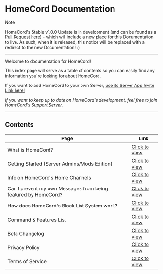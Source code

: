 # HomeCord Documentation

> [!NOTE]
> HomeCord's Stable v1.0.0 Update is in development (and can be found as a [Pull Request here](https://github.com/HomeCord/homecord/pull/4)) - which will include a new place for this Documentation to live. As such, when it is released, this notice will be replaced with a redirect to the new Documentation! :)

---

Welcome to documentation for HomeCord!

This index page will serve as a table of contents so you can easily find any information you're looking for about HomeCord.

If you want to add HomeCord to your own Server, [use its Server App Invite Link here!](https://discord.com/oauth2/authorize?client_id=1156152328290840606&permissions=537250896&scope=applications.commands+bot)

*If you want to keep up to date on HomeCord's development, feel free to join HomeCord's [Support Server](https://discord.gg/BdXQjkADgd).*

---

## Contents

| Page | Link |
|------|------|
| What is HomeCord? | [Click to view](https://github.com/HomeCord/homecord-docs/blob/main/info/what_is_homecord.md) |
| Getting Started (Server Admins/Mods Edition) | [Click to view](https://github.com/HomeCord/homecord-docs/blob/main/info/getting_started_for_admins.md) |
| Info on HomeCord's Home Channels | [Click to view](https://github.com/HomeCord/homecord-docs/blob/main/info/home_channel_info.md) |
| Can I prevent my own Messages from being featured by HomeCord? | [Click to view](https://github.com/HomeCord/homecord-docs/blob/main/info/prevent_own_messages_from_being_featured.md) |
| How does HomeCord's Block List System work? | [Click to view](https://github.com/HomeCord/homecord-docs/blob/main/info/blocklist.md) |
| Command & Features List | [Click to view](https://github.com/HomeCord/homecord-docs/blob/main/info/command_list.md) |
| Beta Changelog | [Click to view](https://github.com/HomeCord/homecord-docs/blob/main/CHANGELOG.md) |
| Privacy Policy | [Click to view](https://github.com/HomeCord/homecord-docs/blob/main/PRIVACY_POLICY.md) |
| Terms of Service | [Click to view](https://github.com/HomeCord/homecord-docs/blob/main/TERMS_OF_SERVICE.md) |
